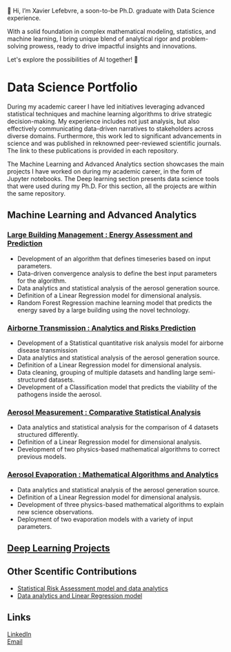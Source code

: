 👋 Hi, I’m Xavier Lefebvre, a soon-to-be Ph.D. graduate with Data Science experience. 

With a solid foundation in complex mathematical modeling, statistics, and machine learning, 
I bring unique blend of analytical rigor and problem-solving prowess, 
ready to drive impactful insights and innovations.

Let's explore the possibilities of AI together! 🚀

# Data Science Portfolio
During my academic career I have led initiatives leveraging advanced statistical techniques and machine learning algorithms to drive strategic decision-making. My experience includes not just analysis, but also effectively communicating data-driven narratives to stakeholders across diverse domains. Furthermore, this work led to significant advancements in science and was published in reknowned peer-reviewed scientific journals. The link to these publications is provided in each repository. 

The Machine Learning and Advanced Analytics section showcases the main projects I have worked on during my academic career, in the form of Jupyter notebooks. The Deep learning section presents data science tools that were used during my Ph.D. For this section, all the projects are within the same repository.

## Machine Learning and Advanced Analytics

### [Large Building Management : Energy Assessment and Prediction](https://github.com/xalef/Evoqua_Final) 
- Development of an algorithm that defines timeseries based on input parameters.
- Data-driven convergence analysis to define the best input parameters for the algorithm. 
- Data analytics and statistical analysis of the aerosol generation source.
- Definition of a Linear Regression model for dimensional analysis.
- Random Forest Regression machine learning model that predicts the energy saved by a large building using the novel technology.
 
### [Airborne Transmission : Analytics and Risks Prediction](https://github.com/xalef/CODE)
- Development of a Statistical quantitative risk analysis model for airborne disease transmission
- Data analytics and statistical analysis of the aerosol generation source.
- Definition of a Linear Regression model for dimensional analysis.
- Data cleaning, grouping of multiple datasets and handling large semi-structured datasets.
- Development of a Classification model that predicts the viability of the pathogens inside the aerosol.

### [Aerosol Measurement : Comparative Statistical Analysis](https://github.com/xalef/Comparaison/tree/main)
- Data analytics and statistical analysis for the comparison of 4 datasets structured differently.
- Definition of a Linear Regression model for dimensional analysis.
- Development of two physics-based mathematical algorithms to correct previous models.

### [Aerosol Evaporation : Mathematical Algorithms and Analytics](https://github.com/xalef/Evaporation)
- Data analytics and statistical analysis of the aerosol generation source.
- Definition of a Linear Regression model for dimensional analysis.
- Development of three physics-based mathematical algorithms to explain new science observations.
- Deployment of two evaporation models with a variety of input parameters.

## [Deep Learning Projects](https://github.com/xalef/Projects/tree/main)

## Other Scentific Contributions
- [Statistical Risk Assessment model and data analytics](https://scholar.google.com/citations?view_op=view_citation&hl=fr&user=Oy0XYGMAAAAJ&citation_for_view=Oy0XYGMAAAAJ:UeHWp8X0CEIC)
- [Data analytics and Linear Regression model](https://www.sciencedirect.com/science/article/pii/S004313542201377X)

## Links
[LinkedIn](https://www.linkedin.com/in/xavier-lefebvre-phd/)  
[Email](mailto:xavier.lefebvre008@gmail.com)
